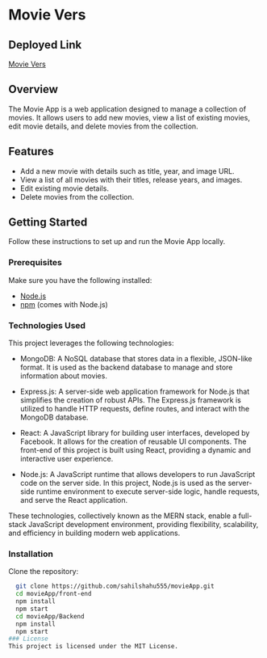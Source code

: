 # Movie Vers
## Deployed Link
[Movie Vers](https://movie-app111.netlify.app/)
## Overview

The Movie App is a web application designed to manage a collection of movies. It allows users to add new movies, view a list of existing movies, edit movie details, and delete movies from the collection.

## Features

- Add a new movie with details such as title, year, and image URL.
- View a list of all movies with their titles, release years, and images.
- Edit existing movie details.
- Delete movies from the collection.

## Getting Started

Follow these instructions to set up and run the Movie App locally.

### Prerequisites

Make sure you have the following installed:

- [Node.js](https://nodejs.org/)
- [npm](https://www.npmjs.com/) (comes with Node.js)

### Technologies Used

This project leverages the following technologies:

- MongoDB: A NoSQL database that stores data in a flexible, JSON-like format. It is used as the backend database to manage and store information about movies.

- Express.js: A server-side web application framework for Node.js that simplifies the creation of robust APIs. The Express.js framework is utilized to handle HTTP requests, define routes, and interact with the MongoDB database.

- React: A JavaScript library for building user interfaces, developed by Facebook. It allows for the creation of reusable UI components. The front-end of this project is built using React, providing a dynamic and interactive user experience.

- Node.js: A JavaScript runtime that allows developers to run JavaScript code on the server side. In this project, Node.js is used as the server-side runtime environment to execute server-side logic, handle requests, and serve the React application.

These technologies, collectively known as the MERN stack, enable a full-stack JavaScript development environment, providing flexibility, scalability, and efficiency in building modern web applications.
 
### Installation

Clone the repository:

   ```bash
     git clone https://github.com/sahilshahu555/movieApp.git
     cd movieApp/front-end
     npm install
     npm start
     cd movieApp/Backend
     npm install
     npm start
### License
This project is licensed under the MIT License. 


